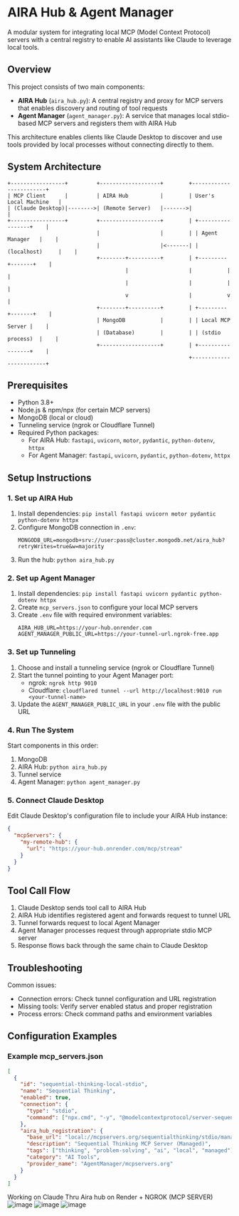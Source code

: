 # AIRA Hub & Agent Manager

A modular system for integrating local MCP (Model Context Protocol) servers with a central registry to enable AI assistants like Claude to leverage local tools.

## Overview

This project consists of two main components:

- **AIRA Hub** (`aira_hub.py`): A central registry and proxy for MCP servers that enables discovery and routing of tool requests
- **Agent Manager** (`agent_manager.py`): A service that manages local stdio-based MCP servers and registers them with AIRA Hub

This architecture enables clients like Claude Desktop to discover and use tools provided by local processes without connecting directly to them.

## System Architecture

```
+-----------------+         +-------------------+        +------------------------+
| MCP Client      |         | AIRA Hub          |        | User's Local Machine   |
| (Claude Desktop)|-------->| (Remote Server)   |------->|                        |
+-----------------+         +-------------------+        | +-----------------+    |
                            |                   |        | | Agent Manager   |    |
                            |                   |<-------| | (localhost)     |    |
                            +--------+----------+        | +---------+-------+    |
                                     |                   |           |            |
                                     |                   |           |            |
                                     v                   |           v            |
                            +--------+----------+        | +---------+-------+    |
                            | MongoDB           |        | | Local MCP Server |    |
                            | (Database)        |        | | (stdio process)  |    |
                            +-------------------+        | +-----------------+    |
                                                         +------------------------+
```

## Prerequisites

- Python 3.8+
- Node.js & npm/npx (for certain MCP servers)
- MongoDB (local or cloud)
- Tunneling service (ngrok or Cloudflare Tunnel)
- Required Python packages:
  - For AIRA Hub: `fastapi`, `uvicorn`, `motor`, `pydantic`, `python-dotenv`, `httpx`
  - For Agent Manager: `fastapi`, `uvicorn`, `pydantic`, `python-dotenv`, `httpx`

## Setup Instructions

### 1. Set up AIRA Hub

1. Install dependencies: `pip install fastapi uvicorn motor pydantic python-dotenv httpx`
2. Configure MongoDB connection in `.env`:
   ```
   MONGODB_URL=mongodb+srv://user:pass@cluster.mongodb.net/aira_hub?retryWrites=true&w=majority
   ```
3. Run the hub: `python aira_hub.py`

### 2. Set up Agent Manager

1. Install dependencies: `pip install fastapi uvicorn pydantic python-dotenv httpx`
2. Create `mcp_servers.json` to configure your local MCP servers
3. Create `.env` file with required environment variables:
   ```
   AIRA_HUB_URL=https://your-hub.onrender.com
   AGENT_MANAGER_PUBLIC_URL=https://your-tunnel-url.ngrok-free.app
   ```

### 3. Set up Tunneling

1. Choose and install a tunneling service (ngrok or Cloudflare Tunnel)
2. Start the tunnel pointing to your Agent Manager port:
   - ngrok: `ngrok http 9010`
   - Cloudflare: `cloudflared tunnel --url http://localhost:9010 run <your-tunnel-name>`
3. Update the `AGENT_MANAGER_PUBLIC_URL` in your `.env` file with the public URL

### 4. Run The System

Start components in this order:
1. MongoDB
2. AIRA Hub: `python aira_hub.py`
3. Tunnel service
4. Agent Manager: `python agent_manager.py`

### 5. Connect Claude Desktop

Edit Claude Desktop's configuration file to include your AIRA Hub instance:
```json
{
  "mcpServers": {
    "my-remote-hub": {
      "url": "https://your-hub.onrender.com/mcp/stream"
    }
  }
}
```

## Tool Call Flow

1. Claude Desktop sends tool call to AIRA Hub
2. AIRA Hub identifies registered agent and forwards request to tunnel URL
3. Tunnel forwards request to local Agent Manager
4. Agent Manager processes request through appropriate stdio MCP server
5. Response flows back through the same chain to Claude Desktop

## Troubleshooting

Common issues:
- Connection errors: Check tunnel configuration and URL registration
- Missing tools: Verify server enabled status and proper registration
- Process errors: Check command paths and environment variables

## Configuration Examples

### Example mcp_servers.json

```json
[
  {
    "id": "sequential-thinking-local-stdio",
    "name": "Sequential Thinking",
    "enabled": true,
    "connection": {
      "type": "stdio",
      "command": ["npx.cmd", "-y", "@modelcontextprotocol/server-sequential-thinking"]
    },
    "aira_hub_registration": {
      "base_url": "local://mcpservers.org/sequentialthinking/stdio/managed",
      "description": "Sequential Thinking MCP Server (Managed)",
      "tags": ["thinking", "problem-solving", "ai", "local", "managed"],
      "category": "AI Tools",
      "provider_name": "AgentManager/mcpservers.org"
    }
  }
]
```

Working on Claude Thru Aira hub on Render + NGROK (MCP SERVER)
![image](https://github.com/user-attachments/assets/7fc71b54-9fb5-4094-b9cb-736e456ba8bd)
![image](https://github.com/user-attachments/assets/2f7c886c-c795-4794-831c-61c2631bcff5)
![image](https://github.com/user-attachments/assets/d2923099-a107-402b-b58f-276015955be0)


